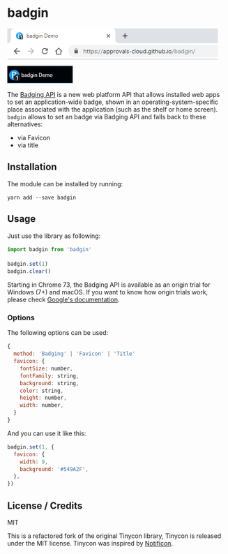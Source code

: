 # badgin

![](assets/screenshot_browser.png) ![](assets/screenshot_standalone.png)

The [Badging API](https://developers.google.com/web/updates/2018/12/badging-api) is a new web platform API that allows installed web apps to set an application-wide badge, shown in an operating-system-specific place associated with the application (such as the shelf or home screen). `badgin` allows to set an badge via Badging API and falls back to these alternatives:

- via Favicon
- via title

## Installation

The module can be installed by running:

```
yarn add --save badgin
```

## Usage

Just use the library as following:

```js
import badgin from 'badgin'

badgin.set(1)
badgin.clear()
```

Starting in Chrome 73, the Badging API is available as an origin trial for Windows (7+) and macOS.
If you want to know how origin trials work, please check [Google's documentation](https://developers.google.com/web/updates/2018/12/badging-api#use).

### Options

The following options can be used:

```js
{
  method: 'Badging' | 'Favicon' | 'Title'
  favicon: {
    fontSize: number,
    fontFamily: string,
    background: string,
    color: string,
    height: number,
    width: number,
  }
}
```

And you can use it like this:

```js
badgin.set(1, {
  favicon: {
    width: 9,
    background: '#549A2F',
  },
})
```

## License / Credits

MIT

This is a refactored fork of the original Tinycon library, Tinycon is released under the MIT license. Tinycon was inspired by [Notificon](https://github.com/makeable/Notificon).
